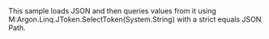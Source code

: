 <?xml version="1.0" encoding="utf-8"?>
<topic id="StrictEqualsQuery" revisionNumber="1">
  <developerConceptualDocument xmlns="http://ddue.schemas.microsoft.com/authoring/2003/5" xmlns:xlink="http://www.w3.org/1999/xlink">
    <introduction>
      <para>This sample loads JSON and then queries values from it using <codeEntityReference>M:Argon.Linq.JToken.SelectToken(System.String)</codeEntityReference> with a strict equals JSON Path.</para>
    </introduction>
    <section>
      <title>Sample</title>
      <content>
        <code lang="cs" source="..\Src\Tests\Documentation\Samples\JsonPath\StrictEqualsQuery.cs" region="Usage" title="Usage" />
      </content>
    </section>
  </developerConceptualDocument>
</topic>
